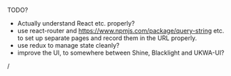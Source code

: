 

TODO?

 - Actually understand React etc. properly?
 - use react-router and https://www.npmjs.com/package/query-string etc. to set up separate pages and record them in the URL properly.
 - use redux to manage state cleanly?
 - improve the UI, to somewhere between Shine, Blacklight and UKWA-UI?

/

